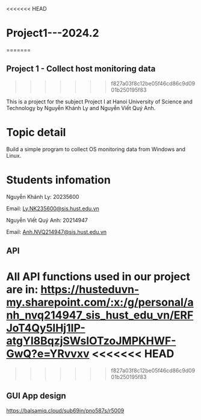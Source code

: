 <<<<<<< HEAD
# Project1---2024.2
=======
## Project 1 - Collect host monitoring data
>>>>>>> f827a03f8c12be05f46cd86c9d0901b250195f83

This is a project for the subject Project I at Hanoi University of Science and Technology by Nguyễn Khánh Ly and Nguyễn Viết Quý Anh.

# Topic detail
Build a simple program to collect OS monitoring data from Windows and Linux.

# Students infomation
Nguyễn Khánh Ly: 20235600

Email: Ly.NK235600@sis.hust.edu.vn

Nguyễn Viết Quý Anh: 20214947

Email: Anh.NVQ214947@sis.hust.edu.vn

## API
All API functions used in our project are in: 
https://husteduvn-my.sharepoint.com/:x:/g/personal/anh_nvq214947_sis_hust_edu_vn/ERFJoT4Qy5lHj1IP-atgYI8BqzjSWslOTzoJMPKHWF-GwQ?e=YRvvxv
<<<<<<< HEAD
=======

>>>>>>> f827a03f8c12be05f46cd86c9d0901b250195f83
## GUI App design
https://balsamiq.cloud/sub69in/pno587s/r5009



